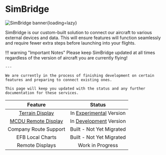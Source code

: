 <link rel="stylesheet" href="../../stylesheets/toc-tables.css">
<style>
    .md-typeset h1 {
        display: none;
    }
</style>

# SimBridge

![SimBridge banner](assets/simbridge/simbridge.png){loading=lazy}

SimBridge is our custom-built solution to connect our aircraft to various external devices and data. This will ensure features will function seamlessly and 
require fewer extra steps before launching into your flights.



!!! warning "Important Notes"
    Please keep SimBridge updated at all times regardless of the version of aircraft you are currently flying!
    
    ---

    We are currently in the process of finishing development on certain features and preparing to connect existing ones. 
    
    This page will keep you updated with the status and any further documentation for these services.

|                        Feature                        |                     Status                     |
|:-----------------------------------------------------:|:----------------------------------------------:|
|             [Terrain Display](terrain.md)             | In [Experimental](../fbw-a32nx/support/exp.md) Version |
| [MCDU Remote Display](remote-displays/remote-mcdu.md) | In [Development](../fbw-a32nx/fbw-versions.md#development-version-recommended) Version |
|                 Company Route Support                 |            Built - Not Yet Migrated            |
|                   EFB Local Charts                    |            Built - Not Yet Migrated            |
|                    Remote Displays                    |                Work in Progress                |



